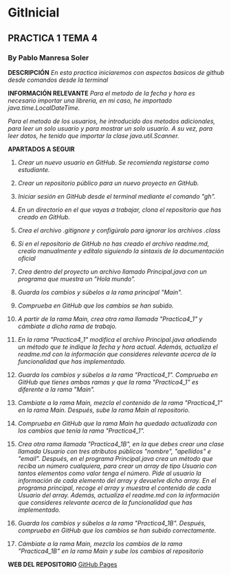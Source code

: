 # GitInicial
## PRACTICA 1 TEMA 4
### By Pablo Manresa Soler

**DESCRIPCIÓN**
*En esta practica iniciaremos con aspectos basicos de github desde comandos desde la terminal*

**INFORMACIÓN RELEVANTE**
*Para el metodo de la fecha y hora es necesario importar una libreria, en mi caso, he importado java.time.LocalDateTime.*

*Para el metodo de los usuarios, he introducido dos metodos adicionales, para leer un solo usuario y para mostrar un solo usuario. A su vez, para leer datos, he tenido que importar la clase java.util.Scanner.*

**APARTADOS A SEGUIR**
1. *Crear un nuevo usuario en GitHub. Se recomienda registarse como estudiante.*

2. *Crear un repositorio público para un nuevo proyecto en GitHub.*

3. *Iniciar sesión en GitHub desde el terminal mediante el comando "gh".*

4. *En un directorio en el que vayas a trabajar, clona el repositorio que has creado en GitHub.*

5. *Crea el archivo .gitignore y configúralo para ignorar los archivos .class*

6. *Si en el repositorio de GitHub no has creado el archivo readme.md, crealo manualmente y edítalo siguiendo la sintaxis de la documentación oficial*

6. *Crea dentro del proyecto un archivo llamado Principal.java con un programa que muestra un "Hola mundo".*

7. *Guarda los cambios y súbelos a la rama principal "Main".*

8. *Comprueba en GitHub que los cambios se han subido.*

9. *A partir de la rama Main, crea otra rama llamada "Practica4_1" y cámbiate a dicha rama de trabajo.*

10. *En la rama "Practica4_1" modifica el archivo Principal.java añadiendo un método que te indique la fecha y hora actual. Además, actualiza el readme.md con la información que consideres relevante acerca de la funcionalidad que has implementado.*

11. *Guarda los cambios y súbelos a la rama "Practica4_1". Comprueba en GitHub que tienes ambas ramas y que la rama "Practica4_1" es diferente a la rama "Main".*

12. *Cambiate a la rama Main, mezcla el contenido de la rama "Practica4_1" en la rama Main. Después, sube la rama Main al repositorio.*

13. *Comprueba en GitHub que la rama Main ha quedado actualizada con los cambios que tenía la rama "Practica4_1".*

14. *Crea otra rama llamada "Practica4_1B", en la que debes crear una clase llamada Usuario con tres atributos públicos "nombre", "apellidos" e "email". Después, en el programa Principal.java crea un método que reciba un número cualquiera, para crear un array de tipo Usuario con tantos elementos como valor tenga el número. Pide al usuario la información de cada elemento del array y devuelve dicho array. En el programa principal, recoge el array y muestra el contenido de cada Usuario del array. Además, actualiza el readme.md con la información que consideres relevante acerca de la funcionalidad que has implementado.*

15. *Guarda los cambios y súbelos a la rama "Practica4_1B". Después, comprueba en GitHub que los cambios se han subido correctamente.*

16. *Cámbiate a la rama Main, mezcla los cambios de la rama "Practica4_1B" en la rama Main y sube los cambios al repositorio*


**WEB DEL REPOSITORIO**
[GitHub Pages](https://github.com/Manresa05/GitInicial.git)
